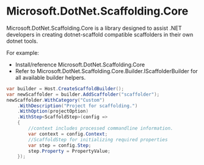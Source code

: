 # Microsoft.DotNet.Scaffolding.Core
Microsoft.DotNet.Scaffolding.Core is a library designed to assist .NET developers in creating dotnet-scaffold compatible scaffolders in their own dotnet tools.

For example: 
- Install/reference Microsoft.DotNet.Scaffolding.Core
- Refer to Microsoft.DotNet.Scaffolding.Core.Builder.IScaffolderBuilder for all available builder helpers.
```csharp
var builder = Host.CreateScaffoldBuilder();
var newScaffolder = builder.AddScaffolder("scaffolder");
newScaffolder.WithCategory("Custom")
    .WithDescription("Project for scaffolding.")
    .WithOption(projectOption)
    .WithStep<ScaffoldStep>(config =>
    {
        //context includes processed commandline information.
        var context = config.Context;
        //ScaffoldStep for initializing required properties
        var step = config.Step;
        step.Property = PropertyValue;
    });